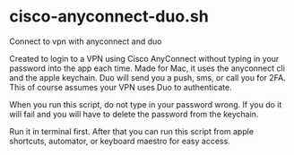 # cisco-anyconnect-duo.sh
Connect to vpn with anyconnect and duo

Created to login to a VPN using Cisco AnyConnect without typing in your password into the app each time. Made for Mac, it uses the anyconnect cli and the apple keychain. Duo will send you a push, sms, or call you for 2FA. This of course assumes your VPN uses Duo to authenticate.

When you run this script, do not type in your password wrong. If you do it will fail and you will have to delete the password from the keychain.

Run it in terminal first. After that you can run this script from apple shortcuts, automator, or keyboard maestro for easy access.
